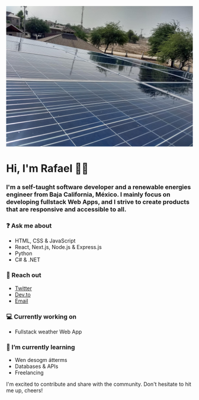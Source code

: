 <img src="https://raw.githubusercontent.com/rafaVls/rafaVls/main/panels.jpg" >

# Hi, I'm Rafael 👋🏽

### I'm a self-taught software developer and a renewable energies engineer from Baja California, México. I mainly focus on developing fullstack Web Apps, and I strive to create products that are responsive and accessible to all.

### ❓ Ask me about
* HTML, CSS & JavaScript
* React, Next.js, Node.js & Express.js
* Python
* C# & .NET

### 💬 Reach out
* <a href="https://twitter.com/RafaelAvls" target="_blank">Twitter</a>
* <a href="https://dev.to/rafavls" target="_blank">Dev.to</a>
* <a href="mailto: rafa.vfierro@outlook.com" >Email</a>

### 💻 Currently working on
* Fullstack weather Web App

### 🌱 I’m currently learning
* Wen desogm átterms
* Databases & APIs
* Freelancing

I'm excited to contribute and share with the community. Don't hesitate to hit me up, cheers!
